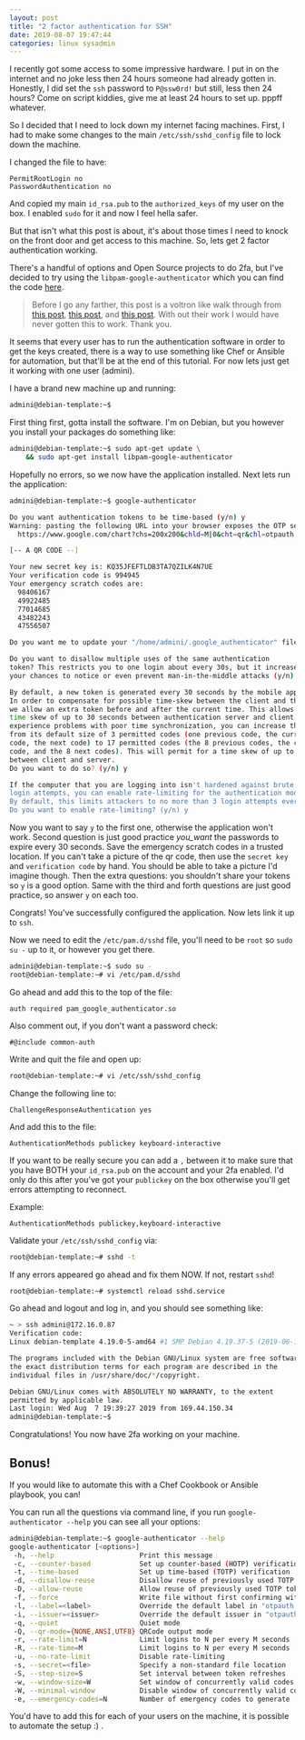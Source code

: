 ```yaml
---
layout: post
title: "2 factor authentication for SSH"
date: 2019-08-07 19:47:44
categories: linux sysadmin
---
```


I recently got some access to some impressive hardware. I put in on the internet
and no joke less then 24 hours someone had already gotten in. Honestly, I did
set the `ssh` password to `P@ssw0rd!` but still, less then 24 hours? Come on
script kiddies, give me at least 24 hours to set up. pppff whatever.

So I decided that I need to lock down my internet facing machines. First, I had
to make some changes to the main `/etc/ssh/sshd_config` file to lock down the machine.

I changed the file to have:

```
PermitRootLogin no
PasswordAuthentication no
```

And copied my main `id_rsa.pub` to the `authorized_keys` of my user on the box. I enabled
`sudo` for it and now I feel hella safer.

But that isn't what this post is about, it's about those times I need to knock on the front
door and get access to this machine. So, lets get 2 factor authentication working.

There's a handful of options and Open Source projects to do 2fa, but I've decided to try
using the `libpam-google-authenticator` which you can find the code [here][googlecode].

> Before I go any farther, this post is a voltron like walk through from [this post][first],
> [this post][second], and [this post][third]. With out their work I would have never gotten
> this to work. Thank you.

It seems that every user has to run the authentication software in order to get the keys created,
there is a way to use something like Chef or Ansible for automation, but that'll be at the
end of this tutorial. For now lets just get it working with one user (admini).

I have a brand new machine up and running:

```bash
admini@debian-template:~$
```

First thing first, gotta install the software. I'm on Debian, but you however you install your
packages do something like:

```bash
admini@debian-template:~$ sudo apt-get update \
    && sudo apt-get install libpam-google-authenticator
```

Hopefully no errors, so we now have the application installed. Next lets run the application:

```bash
admini@debian-template:~$ google-authenticator

Do you want authentication tokens to be time-based (y/n) y
Warning: pasting the following URL into your browser exposes the OTP secret to Google:
  https://www.google.com/chart?chs=200x200&chld=M|0&cht=qr&chl=otpauth://totp/admini@debian-template%3Fsecret%3DKQ35JFEFTLDB3TA7QZILK4N7UE%26issuer%3Ddebian-template

[-- A QR CODE --]

Your new secret key is: KQ35JFEFTLDB3TA7QZILK4N7UE
Your verification code is 994945
Your emergency scratch codes are:
  98406167
  49922485
  77014685
  43482243
  47556507

Do you want me to update your "/home/admini/.google_authenticator" file? (y/n) y

Do you want to disallow multiple uses of the same authentication
token? This restricts you to one login about every 30s, but it increases
your chances to notice or even prevent man-in-the-middle attacks (y/n) y

By default, a new token is generated every 30 seconds by the mobile app.
In order to compensate for possible time-skew between the client and the server,
we allow an extra token before and after the current time. This allows for a
time skew of up to 30 seconds between authentication server and client. If you
experience problems with poor time synchronization, you can increase the window
from its default size of 3 permitted codes (one previous code, the current
code, the next code) to 17 permitted codes (the 8 previous codes, the current
code, and the 8 next codes). This will permit for a time skew of up to 4 minutes
between client and server.
Do you want to do so? (y/n) y

If the computer that you are logging into isn't hardened against brute-force
login attempts, you can enable rate-limiting for the authentication module.
By default, this limits attackers to no more than 3 login attempts every 30s.
Do you want to enable rate-limiting? (y/n) y
```

Now you want to say `y` to the first one, otherwise the application won't work.
Second question is just good practice _you_want_ the passwords to expire
every 30 seconds. Save the emergency scratch codes in a trusted location.
If you can't take a picture of the qr code, then use the `secret key` and `verification code`
by hand. You should be able to take a picture I'd imagine though.
Then the extra questions: you shouldn't share your tokens so `y` is a good option.
Same with the third and forth questions are just good practice, so answer `y` on each
too.

Congrats! You've successfully configured the application. Now lets link it
up to `ssh`.

Now we need to edit the `/etc/pam.d/sshd` file, you'll need to be `root` so
`sudo su -` up to it, or however you get there.

```bash
admini@debian-template:~$ sudo su -
root@debian-template:~# vi /etc/pam.d/sshd
```

Go ahead and add this to the top of the file:

```
auth required pam_google_authenticator.so
```

Also comment out, if you don't want a password check:

```
#@include common-auth
```

Write and quit the file and open up:

```bash
root@debian-template:~# vi /etc/ssh/sshd_config
```

Change the following line to:

```
ChallengeResponseAuthentication yes
```

And add this to the file:

```
AuthenticationMethods publickey keyboard-interactive
```

If you want to be really secure you can add a `,` between it to make sure that you have
BOTH your `id_rsa.pub` on the account and your 2fa enabled. I'd only do this after you've
got your `publickey` on the box otherwise you'll get errors attempting to reconnect.

Example:

```
AuthenticationMethods publickey,keyboard-interactive
```

Validate your `/etc/ssh/sshd_config` via:

```bash
root@debian-template:~# sshd -t
```

If any errors appeared go ahead and fix them NOW. If not, restart `sshd`!

```bash
root@debian-template:~# systemctl reload sshd.service
```

Go ahead and logout and log in, and you should see something like:

```bash
~ > ssh admini@172.16.0.87
Verification code:
Linux debian-template 4.19.0-5-amd64 #1 SMP Debian 4.19.37-5 (2019-06-19) x86_64

The programs included with the Debian GNU/Linux system are free software;
the exact distribution terms for each program are described in the
individual files in /usr/share/doc/*/copyright.

Debian GNU/Linux comes with ABSOLUTELY NO WARRANTY, to the extent
permitted by applicable law.
Last login: Wed Aug  7 19:39:27 2019 from 169.44.150.34
admini@debian-template:~$
```

Congratulations! You now have 2fa working on your machine.

## Bonus!

If you would like to automate this with a Chef Cookbook or Ansible playbook, you can!

You can run all the questions via command line, if you run `google-authenticator --help`
you can see all your options:

```bash
admini@debian-template:~$ google-authenticator --help
google-authenticator [<options>]
 -h, --help                     Print this message
 -c, --counter-based            Set up counter-based (HOTP) verification
 -t, --time-based               Set up time-based (TOTP) verification
 -d, --disallow-reuse           Disallow reuse of previously used TOTP tokens
 -D, --allow-reuse              Allow reuse of previously used TOTP tokens
 -f, --force                    Write file without first confirming with user
 -l, --label=<label>            Override the default label in "otpauth://" URL
 -i, --issuer=<issuer>          Override the default issuer in "otpauth://" URL
 -q, --quiet                    Quiet mode
 -Q, --qr-mode={NONE,ANSI,UTF8} QRCode output mode
 -r, --rate-limit=N             Limit logins to N per every M seconds
 -R, --rate-time=M              Limit logins to N per every M seconds
 -u, --no-rate-limit            Disable rate-limiting
 -s, --secret=<file>            Specify a non-standard file location
 -S, --step-size=S              Set interval between token refreshes
 -w, --window-size=W            Set window of concurrently valid codes
 -W, --minimal-window           Disable window of concurrently valid codes
 -e, --emergency-codes=N        Number of emergency codes to generate
```

You'd have to add this for each of your users on the machine, it is possible to
automate the setup :) .

[googlecode]: https://github.com/google/google-authenticator-libpam
[first]: https://bash-prompt.net/guides/ssh-2fa/
[second]: https://hackertarget.com/ssh-two-factor-google-authenticator/
[third]: https://www.digitalocean.com/community/tutorials/how-to-set-up-multi-factor-authentication-for-ssh-on-ubuntu-16-04
